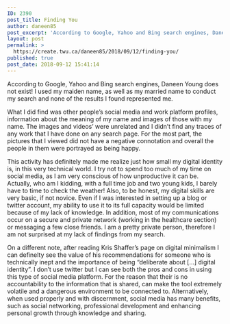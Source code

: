 ```yaml
---
ID: 2390
post_title: Finding You
author: daneen85
post_excerpt: 'According to Google, Yahoo and Bing search engines, Daneen Young does not exist! I used my maiden name, as well as my married name to conduct my search and none of the results I found represented me. What I did find was other people&rsquo;s social media and work platform profiles, information about the meaning of &hellip; <p><a href="https://create.twu.ca/daneen85/2018/09/12/finding-you/">+<span>  Read More</span></a></p>'
layout: post
permalink: >
  https://create.twu.ca/daneen85/2018/09/12/finding-you/
published: true
post_date: 2018-09-12 15:41:14
---
```

According to Google, Yahoo and Bing search engines, Daneen Young does not exist! I used my maiden name, as well as my married name to conduct my search and none of the results I found represented me.

What I did find was other people’s social media and work platform profiles, information about the meaning of my name and images of those with my name.  The images and videos’ were unrelated and I didn’t find any traces of any work that I have done on any search page.  For the most part, the pictures that I viewed did not have a negative connotation and overall the people in them were portrayed as being happy.

This activity has definitely made me realize just how small my digital identity is, in this very technical world.  I try not to spend too much of my time on social media, as I am very conscious of how unproductive it can be.  Actually, who am I kidding, with a full time job and two young kids, I barely have to time to check the weather!  Also, to be honest, my digital skills are very basic, if not novice.  Even if I was interested in setting up a blog or twitter account, my ability to use it to its full capacity would be limited because of my lack of knowledge.  In addition, most of my communications occur on a secure and private network (working in the healthcare section) or messaging a few close friends.  I am a pretty private person, therefore I am not surprised at my lack of findings from my search.

On a different note, after reading Kris Shaffer’s page on digital minimalism I can definelty see the value of his recommendations for someone who is technically inept and the importance of being “deliberate about […] digital identity”.  I don’t use twitter but I can see both the pros and cons in using this type of social media platform.  For the reason that their is no accountability to the information that is shared, can make the tool extremely volatile and a dangerous environment to be connected to.  Alternatively, when used properly and with discernment, social media has many benefits, such as social networking, professional development and enhancing personal growth through knowledge and sharing.